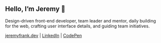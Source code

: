 ## Hello, I’m Jeremy 👋

Design-driven front-end developer, team leader and mentor, daily building for the web, crafting user interface details, and guiding team initiatives.

[jeremyfrank.dev](https://jeremyfrank.dev/) | [LinkedIn](https://www.linkedin.com/in/jerfrank/) | [CodePen](https://codepen.io/jeremyfrank)
